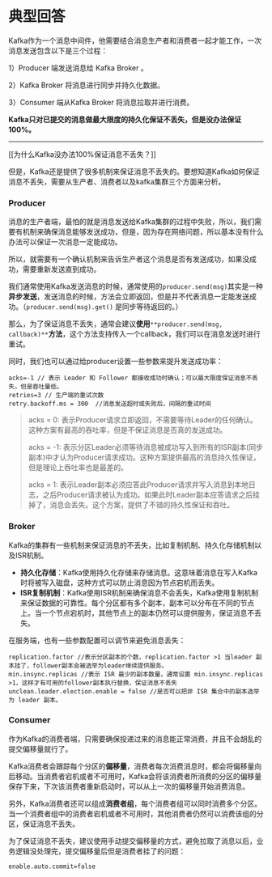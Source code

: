 # 典型回答


Kafka作为一个消息中间件，他需要结合消息生产者和消费者一起才能工作，一次消息发送包含以下是三个过程：



1）Producer 端发送消息给 Kafka Broker 。

2）Kafka Broker 将消息进行同步并持久化数据。

3）Consumer 端从Kafka Broker 将消息拉取并进行消费。



**Kafka只对已提交的消息做最大限度的持久化保证不丢失，但是没办法保证100%。**

****

[[为什么Kafka没办法100%保证消息不丢失？]]



但是，Kafka还是提供了很多机制来保证消息不丢失的。要想知道Kafka如何保证消息不丢失，需要从生产者、消费者以及kafka集群三个方面来分析。



### Producer


消息的生产者端，最怕的就是消息发送给Kafka集群的过程中失败，所以，我们需要有机制来确保消息能够发送成功，但是，因为存在网络问题，所以基本没有什么办法可以保证一次消息一定能成功。



所以，就需要有一个确认机制来告诉生产者这个消息是否有发送成功，如果没成功，需要重新发送直到成功。



我们通常使用Kafka发送消息的时候，通常使用的`producer.send(msg)`其实是一种**异步发送**，发送消息的时候，方法会立即返回，但是并不代表消息一定能发送成功。（`producer.send(msg).get()` 是同步等待返回的。）



那么，为了保证消息不丢失，通常会建议**使用**`**producer.send(msg, callback)**`**方法**，这个方法支持传入一个callback，我们可以在消息发送时进行重试。



同时，我们也可以通过给producer设置一些参数来提升发送成功率：



```plain
acks=-1 // 表示 Leader 和 Follower 都接收成功时确认；可以最大限度保证消息不丢失，但是吞吐量低。
retries=3 // 生产端的重试次数
retry.backoff.ms = 300  //消息发送超时或失败后，间隔的重试时间
```



> acks = 0: 表示Producer请求立即返回，不需要等待Leader的任何确认。这种方案有最高的吞吐率，但是不保证消息是否真的发送成功。
>
> acks = -1: 表示分区Leader必须等待消息被成功写入到所有的ISR副本(同步副本)中才认为Producer请求成功。这种方案提供最高的消息持久性保证，但是理论上吞吐率也是最差的。
>
> acks = 1: 表示Leader副本必须应答此Producer请求并写入消息到本地日志，之后Producer请求被认为成功。如果此时Leader副本应答请求之后挂掉了，消息会丢失。这个方案，提供了不错的持久性保证和吞吐。
>

### Broker


Kafka的集群有一些机制来保证消息的不丢失，比如复制机制、持久化存储机制以及ISR机制。



+ **持久化存储**：Kafka使用持久化存储来存储消息。这意味着消息在写入Kafka时将被写入磁盘，这种方式可以防止消息因为节点宕机而丢失。
+ **ISR复制机制**：Kafka使用ISR机制来确保消息不会丢失，Kafka使用复制机制来保证数据的可靠性。每个分区都有多个副本，副本可以分布在不同的节点上。当一个节点宕机时，其他节点上的副本仍然可以提供服务，保证消息不丢失。



在服务端，也有一些参数配置可以调节来避免消息丢失：



```plain
replication.factor //表示分区副本的个数，replication.factor >1 当leader 副本挂了，follower副本会被选举为leader继续提供服务。
min.insync.replicas //表示 ISR 最少的副本数量，通常设置 min.insync.replicas >1，这样才有可用的follower副本执行替换，保证消息不丢失
unclean.leader.election.enable = false //是否可以把非 ISR 集合中的副本选举为 leader 副本。
```

### Consumer


作为Kafka的消费者端，只需要确保投递过来的消息能正常消费，并且不会胡乱的提交偏移量就行了。



Kafka消费者会跟踪每个分区的**偏移量**，消费者每次消费消息时，都会将偏移量向后移动。当消费者宕机或者不可用时，Kafka会将该消费者所消费的分区的偏移量保存下来，下次该消费者重新启动时，可以从上一次的偏移量开始消费消息。



另外，Kafka消费者还可以组成**消费者组**，每个消费者组可以同时消费多个分区。当一个消费者组中的消费者宕机或者不可用时，其他消费者仍然可以消费该组的分区，保证消息不丢失。



为了保证消息不丢失，建议使用手动提交偏移量的方式，避免拉取了消息以后，业务逻辑没处理完，提交偏移量后但是消费者挂了的问题：



```plain
enable.auto.commit=false
```













